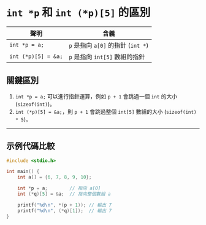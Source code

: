 # `int *p` 和 `int (*p)[5]` 的區別

| **聲明**            | **含義**                            |
|---------------------|--------------------------------|
| `int *p = a;`      | `p` 是指向 `a[0]` 的指針 (`int *`) |
| `int (*p)[5] = &a;` | `p` 是指向 `int[5]` 數組的指針     |

## **關鍵區別**
1. `int *p = a;` 可以進行指針運算，例如 `p + 1` 會跳過一個 `int` 的大小 (`sizeof(int)`)。
2. `int (*p)[5] = &a;`，則 `p + 1` 會跳過整個 `int[5]` 數組的大小 (`sizeof(int) * 5`)。

---

## **示例代碼比較**
```c
#include <stdio.h>

int main() {
    int a[] = {6, 7, 8, 9, 10};

    int *p = a;        // 指向 a[0]
    int (*q)[5] = &a;  // 指向整個數組 a

    printf("%d\n", *(p + 1)); // 輸出 7
    printf("%d\n", (*q)[1]);  // 輸出 7
}
